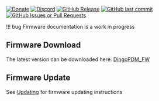 [![Donate](https://img.shields.io/badge/Donate-PayPal-blue.svg)](https://www.paypal.com/donate/?hosted_button_id=HDE8YCVY9NR2L)
[![Discord](https://img.shields.io/discord/1243358184266010667?label=discord)](https://discord.com/invite/TxnPYQkVu3)
[![GitHub Release](https://img.shields.io/github/v/release/corygrant/dingoPDM_FW?include_prereleases&display_name=tag)](https://github.com/corygrant/dingoPDM_FW/releases)
[![GitHub last commit](https://img.shields.io/github/last-commit/corygrant/dingoPDM_FW)](https://github.com/corygrant/dingoPDM_FW/commits/master/)
[![GitHub Issues or Pull Requests](https://img.shields.io/github/issues/corygrant/dingoPDM_FW)](https://github.com/corygrant/dingoPDM_FW/issues)

!!! bug
    Firmware documentation is a work in progress

## Firmware Download

The latest version can be downloaded here: [DingoPDM_FW](https://github.com/corygrant/DingoPDM_FW/releases)

## Firmware Update

See [Updating](./updating.md) for firmware updating instructions